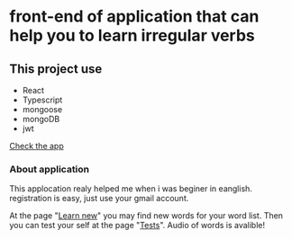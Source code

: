 # front-end of application that can help you to learn irregular verbs


## This project use
- React
- Typescript
- mongoose
- mongoDB
- jwt


[Check the app](https://pages.github.com/](https://irregular-verbs-front-trp-web.vercel.app/))

### About application 
This applocation realy helped me when i was beginer in eanglish.
registration is easy, just use your gmail account. 


At the page "[Learn new](https://pages.github.com/](https://irregular-verbs-front-trp-web.vercel.app/learn-new))" you may find new words for your word list. 
Then you can test your self at the page "[Tests](https://pages.github.com/](https://irregular-verbs-front-trp-web.vercel.app/tests))".
Audio of words is avalible!
